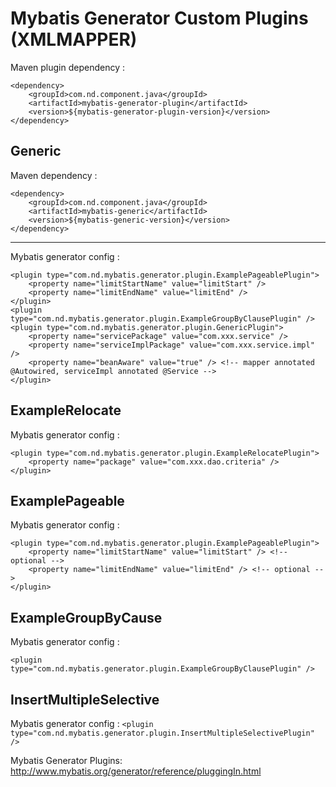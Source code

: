 Mybatis Generator Custom Plugins (XMLMAPPER)
=

Maven plugin dependency :

	<dependency>
		<groupId>com.nd.component.java</groupId>
		<artifactId>mybatis-generator-plugin</artifactId>
		<version>${mybatis-generator-plugin-version}</version>
	</dependency>

Generic
-
Maven dependency :

	<dependency>
		<groupId>com.nd.component.java</groupId>
		<artifactId>mybatis-generic</artifactId>
		<version>${mybatis-generic-version}</version>
	</dependency>

***
Mybatis generator config :

	<plugin type="com.nd.mybatis.generator.plugin.ExamplePageablePlugin">
		<property name="limitStartName" value="limitStart" />
		<property name="limitEndName" value="limitEnd" />
	</plugin>
	<plugin type="com.nd.mybatis.generator.plugin.ExampleGroupByClausePlugin" />
	<plugin type="com.nd.mybatis.generator.plugin.GenericPlugin">
		<property name="servicePackage" value="com.xxx.service" />
		<property name="serviceImplPackage" value="com.xxx.service.impl" />
		<property name="beanAware" value="true" /> <!-- mapper annotated @Autowired, serviceImpl annotated @Service -->
	</plugin>


ExampleRelocate
-
Mybatis generator config :

	<plugin type="com.nd.mybatis.generator.plugin.ExampleRelocatePlugin">
		<property name="package" value="com.xxx.dao.criteria" />
	</plugin>


ExamplePageable
-
Mybatis generator config :

	<plugin type="com.nd.mybatis.generator.plugin.ExamplePageablePlugin">
		<property name="limitStartName" value="limitStart" /> <!-- optional -->
		<property name="limitEndName" value="limitEnd" /> <!-- optional -->
	</plugin>


ExampleGroupByCause
-
Mybatis generator config :

	<plugin type="com.nd.mybatis.generator.plugin.ExampleGroupByClausePlugin" />


InsertMultipleSelective
-
Mybatis generator config :
`
	<plugin type="com.nd.mybatis.generator.plugin.InsertMultipleSelectivePlugin" />
`

Mybatis Generator Plugins: http://www.mybatis.org/generator/reference/pluggingIn.html